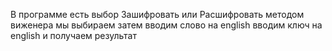 В программе есть выбор 
Зашифровать или Расшифровать методом виженера
мы выбираем затем
вводим слово на english
вводим ключ на english
и получаем результат
